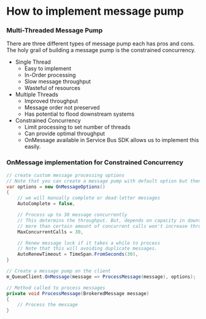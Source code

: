 # How to implement message pump

### Multi-Threaded Message Pump

There are three different types of message pump each has pros and cons. The holy grail of building a message pump is the constrained concurrency. 

- Single Thread
	- Easy to implement
	- In-Order processing
	- Slow message throughput
	- Wasteful of resources
- Multiple Threads
	- Improved throughput
	- Message order not preserved
	- Has potential to flood downstream systems
- Constrained Concurrency
	- Limit processing to set number of threads
	- Can provide optimal throughput
	- OnMessage available in Service Bus SDK allows us to implement this easily. 

### OnMessage implementation for Constrained Concurrency

```c#
// create custom message processing options
// Note that you can create a message pump with default option but then it will be single threaded.
var options = new OnMessageOptions()
{
	// we will manually complete or dead-letter messages
	AutoComplete = false,

	// Process up to 30 message concurrently
	// This determins the throughput. But, depends on capacity in downstream systems, 
	// more than certain amount of concurrent calls won't increase throughput. 
	MaxConcurrentCalls = 30,

	// Renew message lock if it takes a while to process
	// Note that this will avoiding duplicate messages.  
	AutoRenewTimeout = TimeSpan.FromSeconds(30),
}

// Create a message pump on the client
m_QueueClient.OnMessage(message => ProcessMessage(message), options);

// Method called to process messages
private void ProcessMessage(BrokeredMessage message)
{
	// Process the message
}

```

